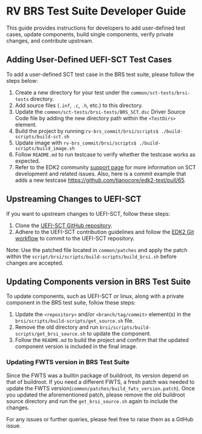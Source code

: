 # RV BRS Test Suite Developer Guide

This guide provides instructions for developers to add user-defined test cases, update components, build single components, verify private changes, and contribute upstream.

## Adding User-Defined UEFI-SCT Test Cases
To add a user-defined SCT test case in the BRS test suite, please follow the steps below:

1. Create a new directory for your test under the `common/sct-tests/brsi-tests` directory.
2. Add source files (`.inf`, `.c`, `.h`, etc.) to this directory.
3. Update the `common/sct-tests/brsi-tests/BRS_SCT.dsc` Driver Source Code file by adding the new directory path within the `<TestDirs>` element.
4. Build the project by running:`rv-brs_commit/brsi/scripts$ ./build-scripts/build-sct.sh`
5. Update image with `rv-brs_commit/brsi/scripts$ ./build-scripts/build_image.sh` 
6. Follow `README.md` to run testcase to verify whether the testcase works as expected.
7. Refer to the EDK2 community [support page](https://github.com/tianocore/tianocore.github.io/wiki/Community-Support) for more information on SCT development and related issues. Also, here is a commit example that adds a new testcase https://github.com/tianocore/edk2-test/pull/65.

## Upstreaming Changes to UEFI-SCT
If you want to upstream changes to UEFI-SCT, follow these steps:

1. Clone the [UEFI-SCT GitHub repository](https://github.com/tianocore/edk2-test/tree/master/uefi-sct).
2. Adhere to the UEFI-SCT contribution guidelines and follow the [EDK2 Git workflow](https://github.com/tianocore/tianocore.github.io/wiki/How-To-Contribute) to commit to the UEFI-SCT repository.

Note: Use the patched file located in `common/patches` and apply the patch within the `script/brsi/scripts/build-scripts/build_brsi.sh` before changes are accepted.

## Updating Components version in BRS Test Suite
To update components, such as UEFI-SCT or linux, along with a private component in the BRS test suite, follow these steps:

1. Update the `<repository>` and/or `<branch/tag/commit>` element(s) in the `brsi/scripts/build-scripts/get_source.sh` file.
2. Remove the old directory and run `brsi/scripts/build-scripts/get_brsi_source.sh` to update the component.
3. Follow the `README.md` to build the project and confirm that the updated component version is included in the final image.

### Updating FWTS version in BRS Test Suite
Since the FWTS was a builtin package of buildroot, its version depend on that of buildroot. If you need a different FWTS, a fresh patch was needed to update the FWTS version(`common/patches/build_fwts_version.patch`). Once you updated the aforementioned patch, please remove the old buildroot source directory and run the `get_brsi_source.sh` again to include the changes.

For any issues or further queries, please feel free to raise them as a GitHub issue.

